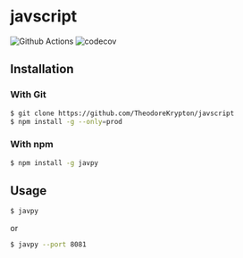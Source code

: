 # javscript

![Github Actions](https://github.com/TheodoreKrypton/javscript/workflows/test/badge.svg)
![codecov](https://codecov.io/gh/TheodoreKrypton/javscript/branch/master/graph/badge.svg)

## Installation

### With Git
```bash
$ git clone https://github.com/TheodoreKrypton/javscript
$ npm install -g --only=prod
```

### With npm
```bash
$ npm install -g javpy
```

## Usage
```bash
$ javpy
```
or
```bash
$ javpy --port 8081
```
